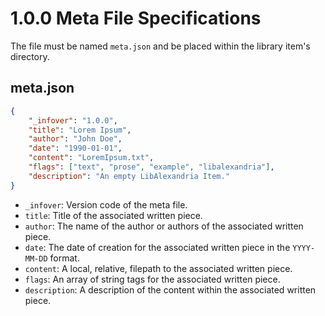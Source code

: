 # 1.0.0 Meta File Specifications

The file must be named `meta.json` and be placed within the library item's directory.

## meta.json

```json
{
    "_infover": "1.0.0",
    "title": "Lorem Ipsum",
    "author": "John Doe",
    "date": "1990-01-01",
    "content": "LoremIpsum.txt",
    "flags": ["text", "prose", "example", "libalexandria"],
    "description": "An empty LibAlexandria Item."
}
```

* `_infover`: Version code of the meta file.
* `title`: Title of the associated written piece.
* `author`: The name of the author or authors of the associated written piece.
* `date`: The date of creation for the associated written piece in the `YYYY-MM-DD` format.
* `content`: A local, relative, filepath to the associated written piece.
* `flags`: An array of string tags for the associated written piece.
* `description`: A description of the content within the associated written piece.
